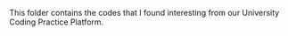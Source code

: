 This folder contains the codes that I found interesting from our University Coding Practice Platform.

